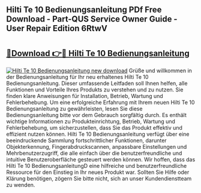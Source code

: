 ## Hilti Te 10 Bedienungsanleitung PDf Free Download - Part-QUS Service Owner Guide - User Repair Edition 6RtwV

# <h2><a href="http://df0tuof.blite.top/?on=Hilti+Te+10+Bedienungsanleitung">🔗Download 👉🔴 Hilti Te 10 Bedienungsanleitung</a></h2>

[![Hilti Te 10 Bedienungsanleitung new download](https://i.imgur.com/lujVjoI.png)](http://df0tuof.blite.top/?on=Hilti+Te+10+Bedienungsanleitung)
Grüße und willkommen in der Bedienungsanleitung für Ihr neu erhaltenes Hilti Te 10 Bedienungsanleitung. Dieser umfassende Leitfaden soll Ihnen helfen, alle Funktionen und Vorteile Ihres Produkts zu verstehen und zu nutzen. Sie finden klare Anweisungen für Installation, Betrieb, Wartung und Fehlerbehebung. Um eine erfolgreiche Erfahrung mit Ihrem neuen Hilti Te 10 Bedienungsanleitung zu gewährleisten, lesen Sie diese Bedienungsanleitung bitte vor dem Gebrauch sorgfältig durch. Es enthält wichtige Informationen zu Produkteinrichtung, Betrieb, Wartung und Fehlerbehebung, um sicherzustellen, dass Sie das Produkt effektiv und effizient nutzen können. Hilti Te 10 Bedienungsanleitung verfügt über eine beeindruckende Sammlung fortschrittlicher Funktionen, darunter Objekterkennung, Fingerabdruckscannen, anpassbare Einstellungen und Mehrbenutzerzugriff, die alle einfach über die benutzerfreundliche und intuitive Benutzeroberfläche gesteuert werden können. Wir hoffen, dass das Hilti Te 10 BedienungsanleitungD eine hilfreiche und benutzerfreundliche Ressource für den Einstieg in Ihr neues Produkt war. Sollten Sie Hilfe oder Klärung benötigen, zögern Sie bitte nicht, sich an unser Kundendienstteam zu wenden.
